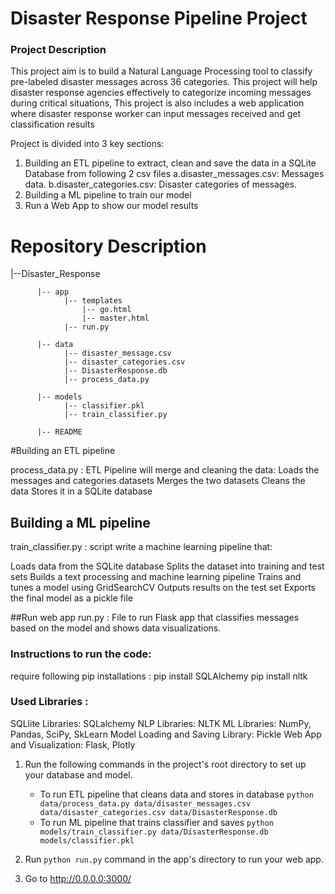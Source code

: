 # Disaster Response Pipeline Project

### Project Description 

This project aim is to build a Natural Language Processing tool to classify pre-labeled disaster messages across 36 categories. This project will help disaster response agencies effectively to categorize incoming messages during critical situations,
This project is also includes a web application where disaster response worker can input messages received and get classification results


Project is divided into 3 key sections:

 1) Building an ETL pipeline to extract, clean and save the data in a SQLite Database from following 2 csv files
	 a.disaster_messages.csv: Messages data.
 	 b.disaster_categories.csv: Disaster categories of messages.
 2) Building a ML pipeline to train our model
 3) Run a Web App to show our model results
 
# Repository Description

   |--Disaster_Response
   
          |-- app
                |-- templates
                    |-- go.html
                    |-- master.html
                |-- run.py
		
          |-- data
                |-- disaster_message.csv
                |-- disaster_categories.csv
                |-- DisasterResponse.db
                |-- process_data.py
		
          |-- models
                |-- classifier.pkl
                |-- train_classifier.py
                
          |-- README


#Building an ETL pipeline
 
process_data.py : ETL Pipeline will merge and cleaning the data:
 Loads the messages and categories datasets
 Merges the two datasets
 Cleans the data
 Stores it in a SQLite database
 
## Building a ML pipeline
train_classifier.py : script write a machine learning pipeline that:

  Loads data from the SQLite database
  Splits the dataset into training and test sets
  Builds a text processing and machine learning pipeline
  Trains and tunes a model using GridSearchCV
  Outputs results on the test set
  Exports the final model as a pickle file
 
##Run web app
 run.py : 
 File to run Flask app that classifies messages based on the model and shows data visualizations.

### Instructions to run the code:
   require following pip installations :
   pip install SQLAlchemy
   pip install nltk
### Used Libraries :
   SQLlite Libraries: SQLalchemy
   NLP Libraries: NLTK
   ML Libraries: NumPy, Pandas, SciPy, SkLearn
   Model Loading and Saving Library: Pickle
   Web App and Visualization: Flask, Plotly

 
1. Run the following commands in the project's root directory to set up your database and model.

    - To run ETL pipeline that cleans data and stores in database
        `python data/process_data.py data/disaster_messages.csv data/disaster_categories.csv data/DisasterResponse.db`
    - To run ML pipeline that trains classifier and saves
        `python models/train_classifier.py data/DisasterResponse.db models/classifier.pkl`

2. Run `python run.py` command in the app's directory to run your web app.
3. Go to http://0.0.0.0:3000/


